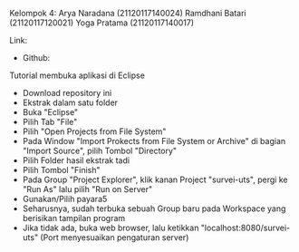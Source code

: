 Kelompok 4:
Arya Naradana	(21120117140024)
Ramdhani Batari	(21120117120021)
Yoga Pratama	(21120117140017)

Link:
- Github: 

Tutorial membuka aplikasi di Eclipse

- Download repository ini
- Ekstrak dalam satu folder
- Buka "Eclipse"
- Pilih Tab "File"
- Pilih "Open Projects from File System"
- Pada Window "Import Prokects from File System or Archive" di bagian "Import Source", pilih Tombol "Directory"
- Pilih Folder hasil ekstrak tadi
- Pilih Tombol "Finish"
- Pada Group "Project Explorer", klik kanan Project "survei-uts", pergi ke "Run As" lalu pilih "Run on Server"
- Gunakan/Pilih payara5
- Seharusnya, sudah terbuka sebuah Group baru pada Workspace yang berisikan tampilan program
- Jika tidak ada, buka web browser, lalu ketikkan "localhost:8080/survei-uts" (Port menyesuaikan pengaturan server)